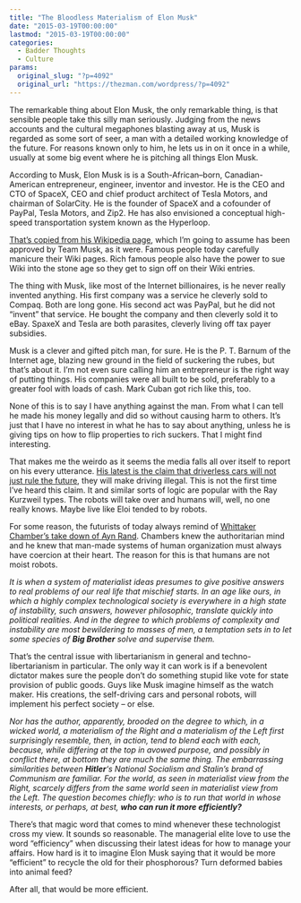 ```yaml
---
title: "The Bloodless Materialism of Elon Musk"
date: "2015-03-19T00:00:00"
lastmod: "2015-03-19T00:00:00"
categories:
  - Badder Thoughts
  - Culture
params:
  original_slug: "?p=4092"
  original_url: "https://thezman.com/wordpress/?p=4092"
---
```


The remarkable thing about Elon Musk, the only remarkable thing, is that
sensible people take this silly man seriously. Judging from the news
accounts and the cultural megaphones blasting away at us, Musk is
regarded as some sort of seer, a man with a detailed working knowledge
of the future. For reasons known only to him, he lets us in on it once
in a while, usually at some big event where he is pitching all things
Elon Musk.

According to Musk, Elon Musk is is a South-African–born,
Canadian-American entrepreneur, engineer, inventor and investor. He is
the CEO and CTO of SpaceX, CEO and chief product architect of Tesla
Motors, and chairman of SolarCity. He is the founder of SpaceX and a
cofounder of PayPal, Tesla Motors, and Zip2. He has also envisioned a
conceptual high-speed transportation system known as the Hyperloop.

<a href="http://en.wikipedia.org/wiki/Elon_Musk" rel="noopener"
target="_blank">That’s copied from his Wikipedia page</a>, which I’m
going to assume has been approved by Team Musk, as it were. Famous
people today carefully manicure their Wiki pages. Rich famous people
also have the power to sue Wiki into the stone age so they get to sign
off on their Wiki entries.

The thing with Musk, like most of the Internet billionaires, is he never
really invented anything. His first company was a service he cleverly
sold to Compaq. Both are long gone. His second act was PayPal, but he
did not “invent” that service. He bought the company and then cleverly
sold it to eBay. SpaxeX and Tesla are both parasites, cleverly living
off tax payer subsidies.

Musk is a clever and gifted pitch man, for sure. He is the P. T. Barnum
of the Internet age, blazing new ground in the field of suckering the
rubes, but that’s about it. I’m not even sure calling him an
entrepreneur is the right way of putting things. His companies were all
built to be sold, preferably to a greater fool with loads of cash. Mark
Cuban got rich like this, too.

None of this is to say I have anything against the man. From what I can
tell he made his money legally and did so without causing harm to
others. It’s just that I have no interest in what he has to say about
anything, unless he is giving tips on how to flip properties to rich
suckers. That I might find interesting.

That makes me the weirdo as it seems the media falls all over itself to
report on his every utterance.
<a href="http://mashable.com/2015/03/17/elon-musk-nvidia/"
rel="noopener" target="_blank">His latest is the claim that driverless
cars will not just rule the future</a>, they will make driving illegal.
This is not the first time I’ve heard this claim. It and similar sorts
of logic are popular with the Ray Kurzweil types. The robots will take
over and humans will, well, no one really knows. Maybe live like Eloi
tended to by robots.

For some reason, the futurists of today always remind of
<a href="http://whittakerchambers.org/articles/nr/bigsister/"
rel="noopener" target="_blank">Whittaker Chamber’s take down of Ayn
Rand</a>. Chambers knew the authoritarian mind and he knew that man-made
systems of human organization must always have coercion at their heart.
The reason for this is that humans are not moist robots.

*It is when a system of materialist ideas presumes to give positive
answers to real problems of our real life that mischief starts. In an
age like ours, in which a highly complex technological society is
everywhere in a high state of instability, such answers, however
philosophic, translate quickly into political realities. And in the
degree to which problems of complexity and instability are most
bewildering to masses of men, a temptation sets in to let some species
of **Big Brother** solve and supervise them.*

That’s the central issue with libertarianism in general and
techno-libertarianism in particular. The only way it can work is if a
benevolent dictator makes sure the people don’t do something stupid like
vote for state provision of public goods. Guys like Musk imagine himself
as the watch maker. His creations, the self-driving cars and personal
robots, will implement his perfect society – or else.

*Nor has the author, apparently, brooded on the degree to which, in a
wicked world, a materialism of the Right and a materialism of the Left
first surprisingly resemble, then, in action, tend to blend each with
each, because, while differing at the top in avowed purpose, and
possibly in conflict there, at bottom they are much the same thing. The
embarrassing similarities between **Hitler**‘s National Socialism and
Stalin’s brand of Communism are familiar. For the world, as seen in
materialist view from the Right, scarcely differs from the same world
seen in materialist view from the Left. The question becomes chiefly:
who is to run that world in whose interests, or perhaps, at best, **who
can run it more efficiently?***

There’s that magic word that comes to mind whenever these technologist
cross my view. It sounds so reasonable. The managerial elite love to use
the word “efficiency” when discussing their latest ideas for how to
manage your affairs. How hard is it to imagine Elon Musk saying that it
would be more “efficient” to recycle the old for their phosphorous? Turn
deformed babies into animal feed?

After all, that would be more efficient.
